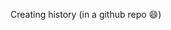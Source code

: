 Creating history (in a github repo 😄)
<!--
Making a **diff** (in my profile 😄)
- ⚡ Fun fact: I am not committed to the organizations whose repos I commit in!

**himanshugarg/himanshugarg** is a ✨ _special_ ✨ repository because its `README.md` (this file) appears on your GitHub profile.

Here are some ideas to get you started on me:

- 🔭 I’m currently working on my [README](https://github.com/himanshugarg/himanshugarg/blob/main/README.md).
- 🌱 I’m currently learning more about the web (series).
- 👯 I’m looking to collaborate on projects that don't ask for a lot (of collaboration).
- 🤔 I’m looking for help with growing (rich).
- 💬 Ask me about the worst of the web (series).
- 📫 How to reach me: hgarg@acm.org
- 😄 Pronouns: He/him

-->

